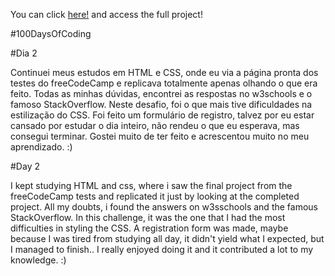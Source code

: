 You can click [here!](https://valdocijunior.github.io/Registration-Form/) and access the full project!

#100DaysOfCoding

#Dia 2

Continuei meus estudos em HTML e CSS, onde eu via a página pronta dos testes do freeCodeCamp e replicava totalmente apenas olhando o que era feito. Todas as minhas dúvidas, encontrei as respostas no w3schools e o famoso StackOverflow. Neste desafio, foi o que mais tive dificuldades na estilização do CSS. Foi feito um formulário de registro, talvez por eu estar cansado por estudar o dia inteiro, não rendeu o que eu esperava, mas consegui terminar. Gostei muito de ter feito e acrescentou muito no meu aprendizado. :)

#Day 2

I kept studying HTML and css, where i saw the final project from the freeCodeCamp tests and replicated it just by looking at the completed project. All my doubts, i found the answers on w3sschools and the famous StackOverflow. In this challenge, it was the one that I had the most difficulties in styling the CSS. A registration form was made, maybe because I was tired from studying all day, it didn't yield what I expected, but I managed to finish.. I really enjoyed doing it and it contributed a lot to my knowledge. :)
